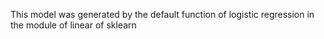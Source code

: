 This model was generated by the default function of logistic regression in the module of linear of sklearn
